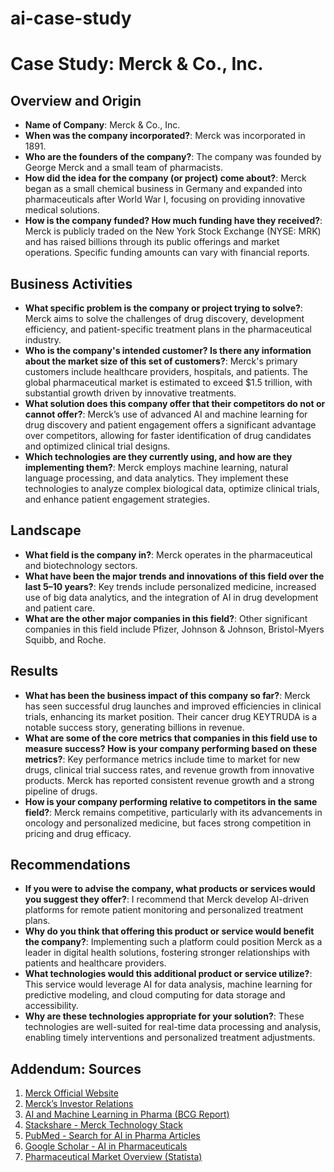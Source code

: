 # ai-case-study
# Case Study: Merck & Co., Inc.

## Overview and Origin

* **Name of Company**: Merck & Co., Inc.
* **When was the company incorporated?**: Merck was incorporated in 1891.
* **Who are the founders of the company?**: The company was founded by George Merck and a small team of pharmacists.
* **How did the idea for the company (or project) come about?**: Merck began as a small chemical business in Germany and expanded into pharmaceuticals after World War I, focusing on providing innovative medical solutions.
* **How is the company funded? How much funding have they received?**: Merck is publicly traded on the New York Stock Exchange (NYSE: MRK) and has raised billions through its public offerings and market operations. Specific funding amounts can vary with financial reports.

## Business Activities

* **What specific problem is the company or project trying to solve?**: Merck aims to solve the challenges of drug discovery, development efficiency, and patient-specific treatment plans in the pharmaceutical industry.
* **Who is the company's intended customer? Is there any information about the market size of this set of customers?**: Merck's primary customers include healthcare providers, hospitals, and patients. The global pharmaceutical market is estimated to exceed $1.5 trillion, with substantial growth driven by innovative treatments.
* **What solution does this company offer that their competitors do not or cannot offer?**: Merck’s use of advanced AI and machine learning for drug discovery and patient engagement offers a significant advantage over competitors, allowing for faster identification of drug candidates and optimized clinical trial designs.
* **Which technologies are they currently using, and how are they implementing them?**: Merck employs machine learning, natural language processing, and data analytics. They implement these technologies to analyze complex biological data, optimize clinical trials, and enhance patient engagement strategies.

## Landscape

* **What field is the company in?**: Merck operates in the pharmaceutical and biotechnology sectors.
* **What have been the major trends and innovations of this field over the last 5–10 years?**: Key trends include personalized medicine, increased use of big data analytics, and the integration of AI in drug development and patient care.
* **What are the other major companies in this field?**: Other significant companies in this field include Pfizer, Johnson & Johnson, Bristol-Myers Squibb, and Roche.

## Results

* **What has been the business impact of this company so far?**: Merck has seen successful drug launches and improved efficiencies in clinical trials, enhancing its market position. Their cancer drug KEYTRUDA is a notable success story, generating billions in revenue.
* **What are some of the core metrics that companies in this field use to measure success? How is your company performing based on these metrics?**: Key performance metrics include time to market for new drugs, clinical trial success rates, and revenue growth from innovative products. Merck has reported consistent revenue growth and a strong pipeline of drugs.
* **How is your company performing relative to competitors in the same field?**: Merck remains competitive, particularly with its advancements in oncology and personalized medicine, but faces strong competition in pricing and drug efficacy.

## Recommendations

* **If you were to advise the company, what products or services would you suggest they offer?**: I recommend that Merck develop AI-driven platforms for remote patient monitoring and personalized treatment plans. 
* **Why do you think that offering this product or service would benefit the company?**: Implementing such a platform could position Merck as a leader in digital health solutions, fostering stronger relationships with patients and healthcare providers.
* **What technologies would this additional product or service utilize?**: This service would leverage AI for data analysis, machine learning for predictive modeling, and cloud computing for data storage and accessibility.
* **Why are these technologies appropriate for your solution?**: These technologies are well-suited for real-time data processing and analysis, enabling timely interventions and personalized treatment adjustments.

## Addendum: Sources

1. [Merck Official Website](https://www.merck.com)
2. [Merck’s Investor Relations](https://www.merck.com/investors)
3. [AI and Machine Learning in Pharma (BCG Report)](https://www.bcg.com/publications/2021/artificial-intelligence-in-pharmaceuticals)
4. [Stackshare - Merck Technology Stack](https://stackshare.io/merck)
5. [PubMed - Search for AI in Pharma Articles](https://pubmed.ncbi.nlm.nih.gov)
6. [Google Scholar - AI in Pharmaceuticals](https://scholar.google.com)
7. [Pharmaceutical Market Overview (Statista)](https://www.statista.com/statistics/257084/value-of-the-global-pharmaceutical-market/)
